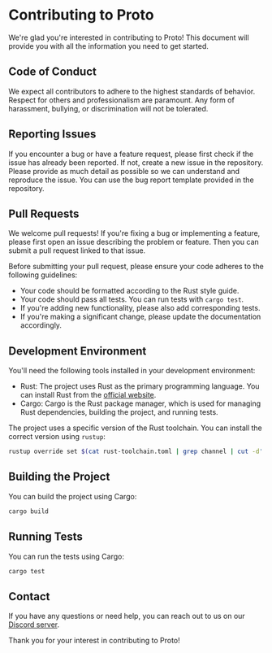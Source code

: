 # Contributing to Proto

We're glad you're interested in contributing to Proto! This document will provide you with all the information you need to get started.

## Code of Conduct

We expect all contributors to adhere to the highest standards of behavior. Respect for others and professionalism are paramount. Any form of harassment, bullying, or discrimination will not be tolerated.

## Reporting Issues

If you encounter a bug or have a feature request, please first check if the issue has already been reported. If not, create a new issue in the repository. Please provide as much detail as possible so we can understand and reproduce the issue. You can use the bug report template provided in the repository.

## Pull Requests

We welcome pull requests! If you're fixing a bug or implementing a feature, please first open an issue describing the problem or feature. Then you can submit a pull request linked to that issue.

Before submitting your pull request, please ensure your code adheres to the following guidelines:

- Your code should be formatted according to the Rust style guide.
- Your code should pass all tests. You can run tests with `cargo test`.
- If you're adding new functionality, please also add corresponding tests.
- If you're making a significant change, please update the documentation accordingly.

## Development Environment

You'll need the following tools installed in your development environment:

- Rust: The project uses Rust as the primary programming language. You can install Rust from the [official website](https://www.rust-lang.org/tools/install).
- Cargo: Cargo is the Rust package manager, which is used for managing Rust dependencies, building the project, and running tests.

The project uses a specific version of the Rust toolchain. You can install the correct version using `rustup`:

```bash
rustup override set $(cat rust-toolchain.toml | grep channel | cut -d' ' -f3)
```

## Building the Project

You can build the project using Cargo:

```bash
cargo build
```

## Running Tests

You can run the tests using Cargo:

```bash
cargo test
```

## Contact

If you have any questions or need help, you can reach out to us on our [Discord server](https://discord.gg/qCh9MEynv2).

Thank you for your interest in contributing to Proto!
